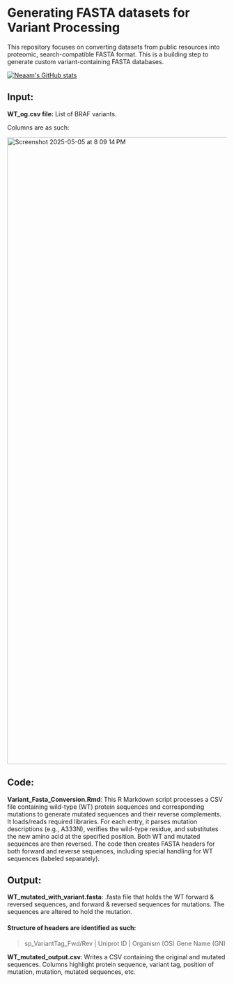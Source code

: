 #  Generating FASTA datasets for Variant Processing

This repository focuses on converting datasets from public resources into proteomic, search-compatible FASTA format. This is a building step to generate custom variant-containing FASTA databases. 

[![Neaam's GitHub stats](https://github-readme-stats.vercel.app/api?username=ndaw365)](https://github.com/ndaw365/github-readme-stats)

## Input:
**WT_og.csv file:** List of BRAF variants. 

Columns are as such:

<img width="1440" alt="Screenshot 2025-05-05 at 8 09 14 PM" src="https://github.com/user-attachments/assets/3474d405-0d7d-47de-b7b4-9e1b5db9d439" />

## Code:
**Variant_Fasta_Conversion.Rmd**: This R Markdown script processes a CSV file containing wild-type (WT) protein sequences and corresponding mutations to generate mutated sequences and their reverse complements. It loads/reads required libraries. For each entry, it parses mutation descriptions (e.g., A333N), verifies the wild-type residue, and substitutes the new amino acid at the specified position. Both WT and mutated sequences are then reversed. The code then creates FASTA headers for both forward and reverse sequences, including special handling for WT sequences (labeled separately).

## Output:
**WT_mutated_with_variant.fasta**: .fasta file that holds the WT forward & reversed sequences, and forward & reversed sequences for mutations. The sequences are altered to hold the mutation. 

#### Structure of headers are identified as such:
> sp_VariantTag_Fwd/Rev | Uniprot ID | Organism (OS)  Gene Name (GN)

**WT_mutated_output.csv**: Writes a CSV containing the original and mutated sequences. 
Columns highlight protein sequence, variant tag, position of mutation, mutation, mutated sequences, etc. 

